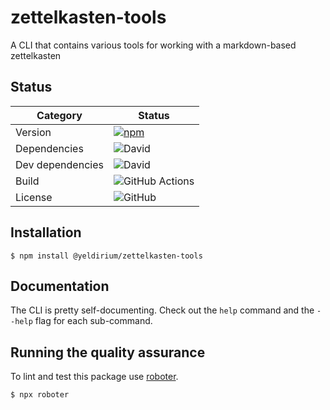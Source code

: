 # zettelkasten-tools

A CLI that contains various tools for working with a markdown-based zettelkasten

## Status

| Category         | Status                                                                                                                                      |
| ---------------- | ------------------------------------------------------------------------------------------------------------------------------------------- |
| Version          | [![npm](https://img.shields.io/npm/v/@yeldirium/zettelkasten-tools)](https://www.npmjs.com/package/@yeldirium/zettelkasten-tools) |
| Dependencies     | ![David](https://img.shields.io/david/yeldirium/zettelkasten-tools)                                                                    |
| Dev dependencies | ![David](https://img.shields.io/david/dev/yeldirium/zettelkasten-tools)                                                                |
| Build            | ![GitHub Actions](https://github.com/yeldirium/zettelkasten-tools/workflows/Release/badge.svg?branch=main)                             |
| License          | ![GitHub](https://img.shields.io/github/license/yeldirium/zettelkasten-tools)                                                          |

## Installation

```shell
$ npm install @yeldirium/zettelkasten-tools
```

## Documentation

The CLI is pretty self-documenting. Check out the `help` command and the `--help` flag for each sub-command.

## Running the quality assurance

To lint and test this package use [roboter](https://www.npmjs.com/package/roboter).

```shell
$ npx roboter
```
